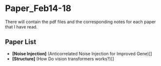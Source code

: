 # Paper_Feb14-18
There will contain the pdf files and the corresponding notes for each paper that I have read.

## Paper List
* **[Noise Injection]** (Anticorrelated Noise Injection for Improved Gene)[]
* **[Structure]** (How Do vision transformers works?)[]